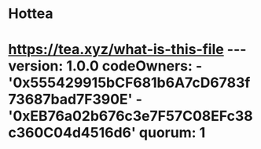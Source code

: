 # Hottea
# https://tea.xyz/what-is-this-file --- version: 1.0.0 codeOwners:   - '0x555429915bCF681b6A7cD6783f73687bad7F390E'   - '0xEB76a02b676c3e7F57C08EFc38c360C04d4516d6' quorum: 1
